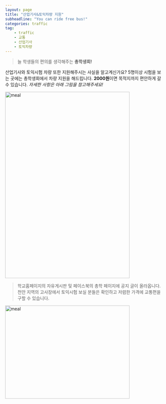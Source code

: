 ```yaml
---
layout: page
title: "산업기사&토익차량 지원"
subheadline: "You can ride free bus!" 
categories: traffic
tag: 
    - traffic
    - 교통
    - 산업기사
    - 토익차량
---
```


> 늘 학생들의 편의를 생각해주는 **총학생회!**

산업기사와 토익시험 차량 또한 지원해주시는 사실을 알고계신가요?
5명이상 시험을 보는 곳에는 총학생회에서 차량 지원을 해드립니다.
**2000원**이면 목적지까지 편안하게 갈 수 있습니다.
*자세한 사항은 아래 그림을 참고해주세요!*

<img src="https://kknn8.github.io/images/exam1.bmp" width="400" height="600" alt="meal" />


> 학교홈페이지의 자유게시판 및 페이스북의 총학 페이지에 공지 글이 올라옵니다. 
천안 지역의 고사장에서 토익시험 보실 분들은 확인하고 
저렴한 가격에 교통편을 구할 수 있습니다. 

<img src="https://kknn8.github.io/images/exam2.bmp" width="400" height="300" alt="meal" />

